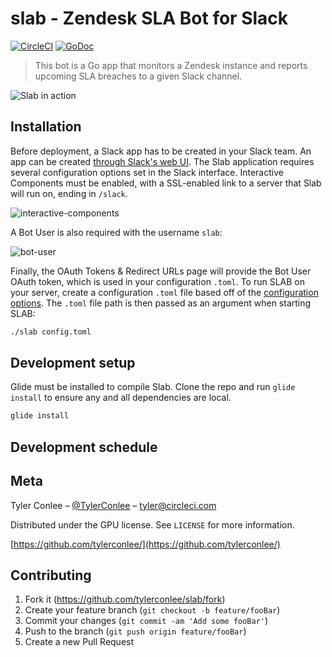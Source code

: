 # slab - Zendesk SLA Bot for Slack

[![CircleCI](https://circleci.com/gh/TylerConlee/slab.svg?style=svg)](https://circleci.com/gh/TylerConlee/slab)
[![GoDoc](https://godoc.org/github.com/TylerConlee/slab?status.svg)](https://godoc.org/github.com/TylerConlee/slab)

> This bot is a Go app that monitors a Zendesk instance and reports upcoming SLA breaches to a given Slack channel.

![Slab in action](https://user-images.githubusercontent.com/3723686/34063510-670880a2-e1a7-11e7-8f18-7b83afaab60f.gif)

## Installation

Before deployment, a Slack app has to be created in your Slack team. An app can be created [through Slack's web UI](https://api.slack.com/apps).
The Slab application requires several configuration options set in the Slack interface.
Interactive Components must be enabled, with a SSL-enabled link to a server that Slab will run on, ending in `/slack`.

![interactive-components](https://user-images.githubusercontent.com/3723686/36488544-8d829c8e-16d8-11e8-9bc1-9f9a2ec403ed.png)

A Bot User is also required with the username `slab`:

![bot-user](https://user-images.githubusercontent.com/3723686/36488590-ae53968e-16d8-11e8-9b69-19e3c7c1f451.png)

Finally, the OAuth Tokens & Redirect URLs page will provide the Bot User OAuth token, which is used in your configuration `.toml`.
To run SLAB on your server, create a configuration `.toml` file based off of the [configuration options](https://github.com/TylerConlee/slab/wiki/Configuring-SLAB).
The `.toml` file path is then passed as an argument when starting SLAB:

```sh
./slab config.toml
```

## Development setup

Glide must be installed to compile Slab. Clone the repo and run `glide install` to ensure any and all dependencies are local.

```sh
glide install
```

## Development schedule


## Meta

Tyler Conlee – [@TylerConlee](https://twitter.com/tylerconlee) – tyler@circleci.com

Distributed under the GPU license. See ``LICENSE`` for more information.

[https://github.com/tylerconlee/](https://github.com/tylerconlee/)

## Contributing

1. Fork it (<https://github.com/tylerconlee/slab/fork>)
2. Create your feature branch (`git checkout -b feature/fooBar`)
3. Commit your changes (`git commit -am 'Add some fooBar'`)
4. Push to the branch (`git push origin feature/fooBar`)
5. Create a new Pull Request

